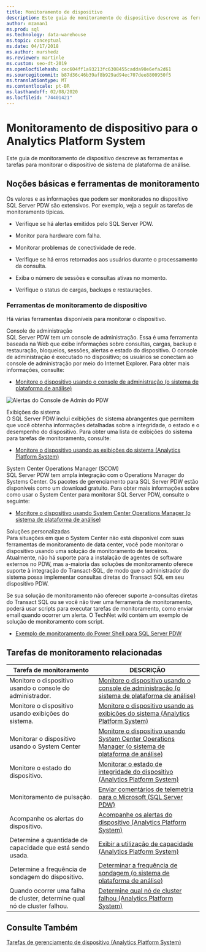 ```yaml
---
title: Monitoramento de dispositivo
description: Este guia de monitoramento de dispositivo descreve as ferramentas e tarefas para monitorar o dispositivo de sistema de plataforma de análise.
author: mzaman1
ms.prod: sql
ms.technology: data-warehouse
ms.topic: conceptual
ms.date: 04/17/2018
ms.author: murshedz
ms.reviewer: martinle
ms.custom: seo-dt-2019
ms.openlocfilehash: cec604ff1a93213fc6308455cadda90e6efa2d61
ms.sourcegitcommit: b87d36c46b39af8b929ad94ec707dee8800950f5
ms.translationtype: MT
ms.contentlocale: pt-BR
ms.lasthandoff: 02/08/2020
ms.locfileid: "74401421"
---
```

# <a name="appliance-monitoring-for-analytics-platform-system"></a>Monitoramento de dispositivo para o Analytics Platform System
Este guia de monitoramento de dispositivo descreve as ferramentas e tarefas para monitorar o dispositivo de sistema de plataforma de análise.  
  
## <a name="Basics"></a>Noções básicas e ferramentas de monitoramento  
Os valores e as informações que podem ser monitorados no dispositivo SQL Server PDW são extensivos. Por exemplo, veja a seguir as tarefas de monitoramento típicas.  
  
-   Verifique se há alertas emitidos pelo SQL Server PDW.  
  
-   Monitor para hardware com falha.  
  
-   Monitorar problemas de conectividade de rede.  
  
-   Verifique se há erros retornados aos usuários durante o processamento da consulta.  
  
-   Exiba o número de sessões e consultas ativas no momento.  
  
-   Verifique o status de cargas, backups e restaurações.  
  
### <a name="appliance-monitoring-tools"></a>Ferramentas de monitoramento de dispositivo  
Há várias ferramentas disponíveis para monitorar o dispositivo.  
  
Console de administração  
SQL Server PDW tem um console de administração. Essa é uma ferramenta baseada na Web que exibe informações sobre consultas, cargas, backup e restauração, bloqueios, sessões, alertas e estado do dispositivo. O console de administração é executado no dispositivo; os usuários se conectam ao console de administração por meio do Internet Explorer. Para obter mais informações, consulte:  
  
-   [Monitore o dispositivo usando o console de administração &#40;o sistema de plataforma de análise&#41;](monitor-the-appliance-by-using-the-admin-console.md)  
  
![Alertas do Console de Admin do PDW](./media/appliance-monitoring/SQL_Server_PDW_AdminConsol_Queries.png "SQL_Server_PDW_AdminConsol_Queries")  
  
Exibições do sistema  
O SQL Server PDW inclui exibições de sistema abrangentes que permitem que você obtenha informações detalhadas sobre a integridade, o estado e o desempenho do dispositivo. Para obter uma lista de exibições do sistema para tarefas de monitoramento, consulte:  
  
-   [Monitore o dispositivo usando as exibições do sistema &#40;Analytics Platform System&#41;](monitor-the-appliance-by-using-system-views.md)  
  
System Center Operations Manager (SCOM)  
SQL Server PDW tem ampla integração com o Operations Manager do Systems Center. Os pacotes de gerenciamento para SQL Server PDW estão disponíveis como um download gratuito. Para obter mais informações sobre como usar o System Center para monitorar SQL Server PDW, consulte o seguinte:  
  
-   [Monitore o dispositivo usando System Center Operations Manager &#40;o sistema de plataforma de análise&#41;](monitor-the-appliance-by-using-system-center-operations-manager.md)  
  
Soluções personalizadas  
Para situações em que o System Center não está disponível com suas ferramentas de monitoramento de data center, você pode monitorar o dispositivo usando uma solução de monitoramento de terceiros. Atualmente, não há suporte para a instalação de agentes de software externos no PDW, mas a\-maioria das soluções de monitoramento oferece suporte à integração do Transact\-SQL, de modo que o administrador do sistema possa implementar consultas diretas do Transact SQL em seu dispositivo PDW.  
  
Se sua solução de monitoramento não oferecer suporte a\-consultas diretas do Transact SQL ou se você não tiver uma ferramenta de monitoramento, poderá usar scripts para executar tarefas de monitoramento, como enviar email quando ocorrer um alerta.  O TechNet wiki contém um exemplo de solução de monitoramento com script.  
  
-   [Exemplo de monitoramento do Power Shell para SQL Server PDW](https://go.microsoft.com/fwlink/?LinkId=248020)  
   
## <a name="Tasks"></a>Tarefas de monitoramento relacionadas  
  
|Tarefa de monitoramento|DESCRIÇÃO|  
|-------------------|---------------|  
|Monitore o dispositivo usando o console do administrador.|[Monitore o dispositivo usando o console de administração &#40;o sistema de plataforma de análise&#41;](monitor-the-appliance-by-using-the-admin-console.md)|  
|Monitore o dispositivo usando exibições do sistema.|[Monitore o dispositivo usando as exibições do sistema &#40;Analytics Platform System&#41;](monitor-the-appliance-by-using-system-views.md)|  
|Monitorar o dispositivo usando o System Center|[Monitore o dispositivo usando System Center Operations Manager &#40;o sistema de plataforma de análise&#41;](monitor-the-appliance-by-using-system-center-operations-manager.md)|  
|Monitore o estado do dispositivo.|[Monitorar o estado de integridade do dispositivo &#40;Analytics Platform System&#41;](monitor-appliance-health-state.md)|  
|Monitoramento de pulsação.|[Enviar comentários de telemetria para o Microsoft &#40;SQL Server PDW&#41;](send-telemetry-feedback-to-microsoft-sql-server-pdw.md)|  
|Acompanhe os alertas do dispositivo.|[Acompanhe os alertas do dispositivo &#40;Analytics Platform System&#41;](track-appliance-alerts.md)|  
|Determine a quantidade de capacidade que está sendo usada.|[Exibir a utilização de capacidade &#40;Analytics Platform System&#41;](view-capacity-utilization.md)|  
|Determine a frequência de sondagem do dispositivo.|[Determinar a frequência de sondagem &#40;o sistema de plataforma de análise&#41;](determine-polling-frequency.md)|  
|Quando ocorrer uma falha de cluster, determine qual nó de cluster falhou.|[Determine qual nó de cluster falhou &#40;Analytics Platform System&#41;](determine-which-cluster-node-failed.md)|  


<!-- MISSING LINKS |Monitor loads.|[Monitor Loads &#40;SQL Server PDW&#41;](../sqlpdw/monitor-loads-sql-server-pdw.md)|  -->  
<!-- MISSING LINKS |Monitor backups and restores.|[Monitor Backups and Restores &#40;SQL Server PDW&#41;](../sqlpdw/monitor-backups-and-restores-sql-server-pdw.md)|  -->  
<!-- MISSING LINKS |Monitor the active queries.|[Monitoring Active Queries &#40;SQL Server PDW&#41;](../sqlpdw/monitoring-active-queries-sql-server-pdw.md)|  -->  
  
## <a name="see-also"></a>Consulte Também  
<!-- MISSING LINKS [Common Metadata Query Examples &#40;SQL Server PDW&#41;](../sqlpdw/common-metadata-query-examples-sql-server-pdw.md)  -->  
[Tarefas de gerenciamento de dispositivo &#40;Analytics Platform System&#41;](appliance-management-tasks.md)  
  
